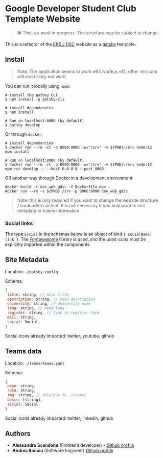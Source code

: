 # Google Developer Student Club Template Website

> 🛠 This is a work in progress. The structure may be subject to change.

This is a refactor of the [EKSU DSC](https://github.com/DSCEksu/dsceksu-laravel) website as a [gatsby](https://www.gatsbyjs.org/) template.

## Install

> Note: The application seems to work with Node.js v12, other versions will most likely not work.

You can run it locally using `node`:

```shell
# install the gatbsy CLI
$ npm install -g gatsby-cli

# install dependencies
$ npm install

# Run on localhost:8000 (by default)
$ gatsby develop
```

Or through `docker`:

```shell
# install dependencies
$ docker run --rm -it -p 8000:8000 -w="/srv" -v ${PWD}:/srv node:12 npm install

# Run on localhost:8000 (by default)
$ docker run --rm -it -p 8000:8000 -w="/srv" -v ${PWD}:/srv node:12 npm run develop -- --host 0.0.0.0 --port 8000
```

OR another way through Docker in a development environment:

```shell
docker build -t dev_web_gdsc -f Dockerfile.dev .
docker run --rm -v ${PWD}:/srv -p 8000:8000 dev_web_gdsc
```

> Note: this is only required if you want to change the website structure / hardcoded content. It is not necessary if you only want to edit metadata or teams information.

### Social links

The type `Social` in the schemas below is an object of kind `{ socialName: link }`.
The [Fontawesome](https://www.npmjs.com/package/@fortawesome/free-brands-svg-icons) library is used, and the used icons must be explicitly imported within the components.

## Site Metadata

Location: `./gatsby-config`

Schema:

```js
{
 title: string, // Site title
 description: string, // meta description
 university: string, // university name
 lang: string, // meta lang
 register: string, // link to register form
 mail: string,
 social: Social,
}
```

Social icons already imported: twitter, youtube, github

## Teams data

Location: `./teams/teams.yaml`

Schema:

```js
{
 name: string,
 rule: string,
 img: string, // relative to ./teams/
 descs: [string],
 social: Social,
}
```

Social icons already imported: twitter, linkedin, github

## Authors

- **Alessandro Scandone** (Frontend developer) - [Github profile](https://github.com/ascandone)
- **Andrea Bacciu** (Software Engineer) [Github profile](https://github.com/andreabac3)

